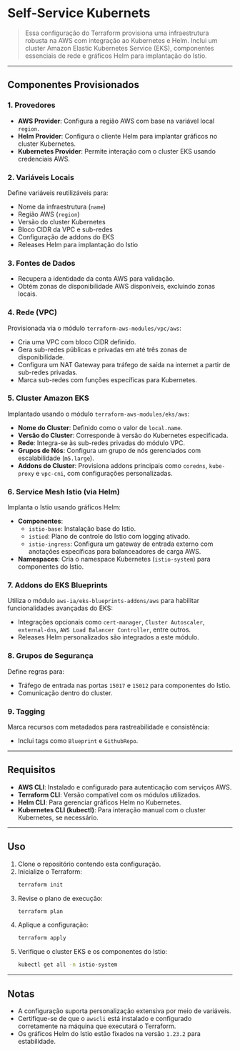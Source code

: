 # Self-Service Kubernets

> Essa configuração do Terraform provisiona uma infraestrutura robusta na AWS com integração ao Kubernetes e Helm. Inclui um cluster Amazon Elastic Kubernetes Service (EKS), componentes essenciais de rede e gráficos Helm para implantação do Istio.

---

## Componentes Provisionados

### 1. **Provedores**
- **AWS Provider**: Configura a região AWS com base na variável local `region`.
- **Helm Provider**: Configura o cliente Helm para implantar gráficos no cluster Kubernetes.
- **Kubernetes Provider**: Permite interação com o cluster EKS usando credenciais AWS.

### 2. **Variáveis Locais**
Define variáveis reutilizáveis para:
- Nome da infraestrutura (`name`)
- Região AWS (`region`)
- Versão do cluster Kubernetes
- Bloco CIDR da VPC e sub-redes
- Configuração de addons do EKS
- Releases Helm para implantação do Istio

### 3. **Fontes de Dados**
- Recupera a identidade da conta AWS para validação.
- Obtém zonas de disponibilidade AWS disponíveis, excluindo zonas locais.

### 4. **Rede (VPC)**
Provisionada via o módulo `terraform-aws-modules/vpc/aws`:
- Cria uma VPC com bloco CIDR definido.
- Gera sub-redes públicas e privadas em até três zonas de disponibilidade.
- Configura um NAT Gateway para tráfego de saída na internet a partir de sub-redes privadas.
- Marca sub-redes com funções específicas para Kubernetes.

### 5. **Cluster Amazon EKS**
Implantado usando o módulo `terraform-aws-modules/eks/aws`:
- **Nome do Cluster**: Definido como o valor de `local.name`.
- **Versão do Cluster**: Corresponde à versão do Kubernetes especificada.
- **Rede**: Integra-se às sub-redes privadas do módulo VPC.
- **Grupos de Nós**: Configura um grupo de nós gerenciados com escalabilidade (`m5.large`).
- **Addons do Cluster**: Provisiona addons principais como `coredns`, `kube-proxy` e `vpc-cni`, com configurações personalizadas.

### 6. **Service Mesh Istio (via Helm)**
Implanta o Istio usando gráficos Helm:
- **Componentes**:
  - `istio-base`: Instalação base do Istio.
  - `istiod`: Plano de controle do Istio com logging ativado.
  - `istio-ingress`: Configura um gateway de entrada externo com anotações específicas para balanceadores de carga AWS.
- **Namespaces**: Cria o namespace Kubernetes (`istio-system`) para componentes do Istio.

### 7. **Addons do EKS Blueprints**
Utiliza o módulo `aws-ia/eks-blueprints-addons/aws` para habilitar funcionalidades avançadas do EKS:
- Integrações opcionais como `cert-manager`, `Cluster Autoscaler`, `external-dns`, `AWS Load Balancer Controller`, entre outros.
- Releases Helm personalizados são integrados a este módulo.

### 8. **Grupos de Segurança**
Define regras para:
- Tráfego de entrada nas portas `15017` e `15012` para componentes do Istio.
- Comunicação dentro do cluster.

### 9. **Tagging**
Marca recursos com metadados para rastreabilidade e consistência:
- Inclui tags como `Blueprint` e `GithubRepo`.

---

## Requisitos
- **AWS CLI**: Instalado e configurado para autenticação com serviços AWS.
- **Terraform CLI**: Versão compatível com os módulos utilizados.
- **Helm CLI**: Para gerenciar gráficos Helm no Kubernetes.
- **Kubernetes CLI (kubectl)**: Para interação manual com o cluster Kubernetes, se necessário.

---

## Uso
1. Clone o repositório contendo esta configuração.
2. Inicialize o Terraform:
   ```bash
   terraform init
   ```
3. Revise o plano de execução:
   ```bash
   terraform plan
   ```
4. Aplique a configuração:
   ```bash
   terraform apply
   ```
5. Verifique o cluster EKS e os componentes do Istio:
   ```bash
   kubectl get all -n istio-system
   ```

---

## Notas
- A configuração suporta personalização extensiva por meio de variáveis.
- Certifique-se de que o `awscli` está instalado e configurado corretamente na máquina que executará o Terraform.
- Os gráficos Helm do Istio estão fixados na versão `1.23.2` para estabilidade.